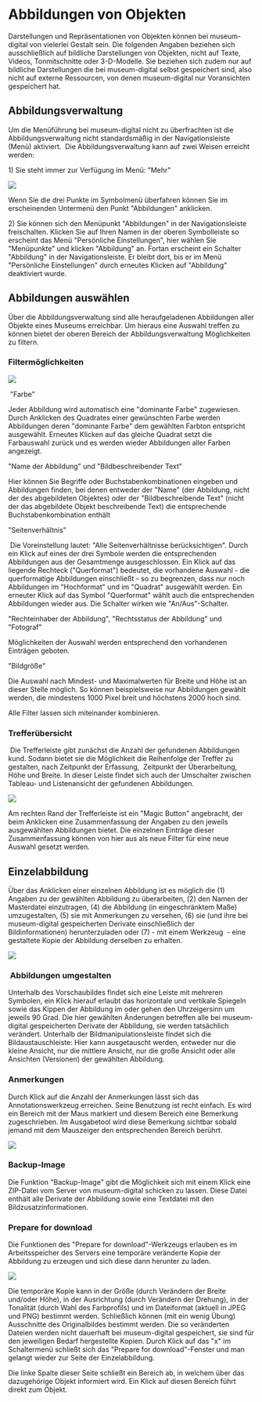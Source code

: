 Abbildungen von Objekten
========================

Darstellungen und Repräsentationen von Objekten können bei
museum-digital von vielerlei Gestalt sein. Die folgenden Angaben
beziehen sich ausschließlich auf bildliche Darstellungen von Objekten,
nicht auf Texte, Videos, Tonmitschnitte oder 3-D-Modelle. Sie beziehen
sich zudem nur auf bildliche Darstellungen die bei museum-digital selbst
gespeichert sind, also nicht auf externe Ressourcen, von denen
museum-digital nur Voransichten gespeichert hat.

Abbildungsverwaltung
--------------------

Um die Menüführung bei museum-digital nicht zu überfrachten ist die
Abbildungsverwaltung nicht standardsmäßig in der Navigationsleiste
(Menü) aktiviert.  Die Abbildungsverwaltung kann auf zwei Weisen
erreicht werden:

1\) Sie steht immer zur Verfügung im Menü: \"Mehr\"

![](../../assets/musdb/objects-edit/mehr_menu.jpg)

Wenn Sie die drei Punkte im Symbolmenü überfahren können Sie im
erscheinenden Untermenü den Punkt \"Abbildungen\" anklicken.

2\) Sie können sich den Menüpunkt \"Abbildungen\" in der
Navigationsleiste freischalten. Klicken Sie auf Ihren Namen in der
oberen Symbolleiste so erscheint das Menü \"Persönliche Einstellungen\",
hier wählen Sie \"Menüpunkte\" und klicken \"Abbildung\" an. Fortan
erscheint ein Schalter \"Abbildung\" in der Navigationsleiste. Er bleibt
dort, bis er im Menü \"Persönliche Einstellungen\" durch erneutes
Klicken auf \"Abbildung\" deaktiviert wurde.

Abbildungen auswählen
---------------------

Über die Abbildungsverwaltung sind alle heraufgeladenen Abbildungen
aller Objekte eines Museums erreichbar. Um hieraus eine Auswahl treffen
zu können bietet der oberen Bereich der Abbildungsverwaltung
Möglichkeiten zu filtern.

### Filtermöglichkeiten

![](../../assets/musdb/objects-edit/abbildungsverwaltung_menu.JPG)

 \"Farbe\"

Jeder Abbildung wird automatisch eine \"dominante Farbe\" zugewiesen.
Durch Anklicken des Quadrates einer gewünschten Farbe werden Abbildungen
deren \"dominante Farbe\" dem gewählten Farbton entspricht ausgewählt.
Erneutes Klicken auf das gleiche Quadrat setzt die Farbauswahl zurück
und es werden wieder Abbildungen aller Farben angezeigt.

\"Name der Abbildung\" und \"Bildbeschreibender Text\"

Hier können Sie Begriffe oder Buchstabenkombinationen eingeben und
Abbildungen finden, bei denen entweder der \"Name\" (der Abbildung,
nicht der des abgebildeten Objektes) oder der \"Bildbeschreibende Text\"
(nicht der das abgebildete Objekt beschreibende Text) die entsprechende
Buchstabenkombination enthält

\"Seitenverhältnis\"

 Die Voreinstellung lautet: \"Alle Seitenverhältnisse berücksichtigen\".
Durch ein Klick auf eines der drei Symbole werden die entsprechenden
Abbildungen aus der Gesamtmenge ausgeschlossen. Ein Klick auf das
liegende Rechteck (\"Querformat\") bedeutet, die vorhandene Auswahl -
die querformatige Abbildungen einschließt - so zu begrenzen, dass nur
noch Abbildungen im \"Hochformat\" und im \"Quadrat\" ausgewählt werden.
Ein erneuter Klick auf das Symbol \"Querformat\" wählt auch die
entsprechenden Abbildungen wieder aus. Die Schalter wirken wie
\"An/Aus\"-Schalter.

\"Rechteinhaber der Abbildung\", \"Rechtsstatus der Abbildung\" und
\"Fotograf\"

Möglichkeiten der Auswahl werden entsprechend den vorhandenen Einträgen
geboten.

\"Bildgröße\"

Die Auswahl nach Mindest- und Maximalwerten für Breite und Höhe ist an
dieser Stelle möglich. So können beispielsweise nur Abbildungen gewählt
werden, die mindestens 1000 Pixel breit und höchstens 2000 hoch sind.

Alle Filter lassen sich miteinander kombinieren.

### Trefferübersicht

 Die Trefferleiste gibt zunächst die Anzahl der gefundenen Abbildungen
kund. Sodann bietet sie die Möglichkeit die Reihenfolge der Treffer zu
gestalten, nach Zeitpunkt der Erfassung,  Zeitpunkt der Überarbeitung,
Höhe und Breite. In dieser Leiste findet sich auch der Umschalter
zwischen Tableau- und Listenansicht der gefundenen Abbildungen.

![](../../assets/musdb/objects-edit/twoviews.jpg)

Am rechten Rand der Trefferleiste ist ein \"Magic Button\" angebracht,
der beim Anklicken eine Zusammenfassung der Angaben zu den jeweils
ausgewählten Abbildungen bietet. Die einzelnen Einträge dieser
Zusammenfassung können von hier aus als neue Filter für eine neue
Auswahl gesetzt werden.

Einzelabbildung
---------------

Über das Anklicken einer einzelnen Abbildung ist es möglich die (1)
Angaben zu der gewählten Abbildung zu überarbeiten, (2) den Namen der
Masterdatei einzutragen, (4) die Abbildung (in eingeschränktem Maße)
umzugestalten, (5) sie mit Anmerkungen zu versehen, (6) sie (und ihre
bei museum-digital gespeicherten Derivate einschließlich der
Bildinformationen) herunterzuladen oder (7) - mit einem Werkzeug  - eine
gestaltete Kopie der Abbildung derselben zu erhalten.

![](../../assets/musdb/objects-edit/einzelabbildung.JPG)

###  Abbildungen umgestalten

Unterhalb des Vorschaubildes findet sich eine Leiste mit mehreren
Symbolen, ein Klick hierauf erlaubt das horizontale und vertikale
Spiegeln sowie das Kippen der Abbildung im oder gehen den Uhrzeigersinn
um jeweils 90 Grad. Die hier gewählten Änderungen betreffen alle bei
museum-digital gespeicherten Derivate der Abbildung, sie werden
tatsächlich verändert. Unterhalb der Bildmanipulationsleiste findet sich
die Bildaustauschleiste: Hier kann ausgetauscht werden, entweder nur die
kleine Ansicht, nur die mittlere Ansicht, nur die große Ansicht oder
alle Ansichten (Versionen) der gewählten Abbildung.

### Anmerkungen

Durch Klick auf die Anzahl der Anmerkungen lässt sich das
Annotationswerkzeug erreichen. Seine Benutzung ist recht einfach. Es
wird ein Bereich mit der Maus markiert und diesem Bereich eine Bemerkung
zugeschrieben. Im Ausgabetool wird diese Bemerkung sichtbar sobald
jemand mit dem Mauszeiger den entsprechenden Bereich berührt.

![](../../assets/musdb/objects-edit/annotation.jpg)

### Backup-Image

Die Funktion \"Backup-Image\" gibt die Möglichkeit sich mit einem Klick
eine ZIP-Datei vom Server von museum-digital schicken zu lassen. Diese
Datei enthält alle Derivate der Abbildung sowie eine Textdatei mit den
Bildzusatzinformationen.

### Prepare for download

Die Funktionen des \"Prepare for download\"-Werkzeugs erlauben es im
Arbeitsspeicher des Servers eine temporäre veränderte Kopie der
Abbildung zu erzeugen und sich diese dann herunter zu laden.

![](../../assets/musdb/objects-edit/gretchen.jpg)

Die temporäre Kopie kann in der Größe (durch Verändern der Breite
und/oder Höhe), in der Ausrichtung (durch Verändern der Drehung), in der
Tonalität (durch Wahl des Farbprofils) und im Dateiformat (aktuell in
JPEG und PNG) bestimmt werden. Schließlich können (mit ein wenig Übung)
Ausschnitte des Originalbildes bestimmt werden. Die so veränderten
Dateien werden nicht dauerhaft bei museum-digital gespeichert, sie sind
für den jeweiligen Bedarf hergestellte Kopien. Durch Klick auf das \"x\"
im Schaltermenü schließt sich das \"Prepare for download\"-Fenster und
man gelangt wieder zur Seite der Einzelabbildung.

Die linke Spalte dieser Seite schließt ein Bereich ab, in welchem über
das dazugehörige Objekt informiert wird. Ein Klick auf diesen Bereich
führt direkt zum Objekt.
